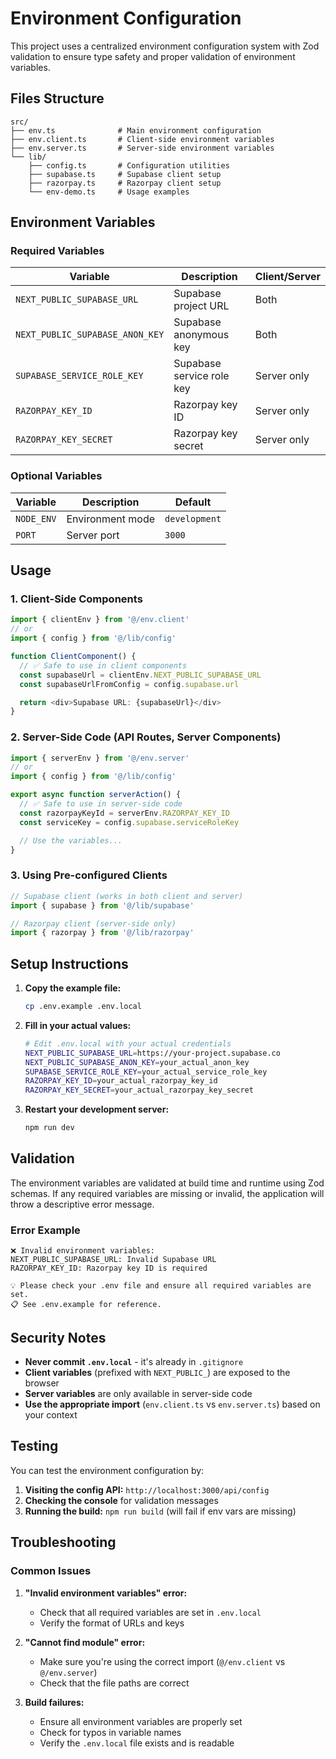 # Environment Configuration

This project uses a centralized environment configuration system with Zod validation to ensure type safety and proper validation of environment variables.

## Files Structure

```
src/
├── env.ts              # Main environment configuration
├── env.client.ts       # Client-side environment variables
├── env.server.ts       # Server-side environment variables
└── lib/
    ├── config.ts       # Configuration utilities
    ├── supabase.ts     # Supabase client setup
    ├── razorpay.ts     # Razorpay client setup
    └── env-demo.ts     # Usage examples
```

## Environment Variables

### Required Variables

| Variable                        | Description               | Client/Server |
| ------------------------------- | ------------------------- | ------------- |
| `NEXT_PUBLIC_SUPABASE_URL`      | Supabase project URL      | Both          |
| `NEXT_PUBLIC_SUPABASE_ANON_KEY` | Supabase anonymous key    | Both          |
| `SUPABASE_SERVICE_ROLE_KEY`     | Supabase service role key | Server only   |
| `RAZORPAY_KEY_ID`               | Razorpay key ID           | Server only   |
| `RAZORPAY_KEY_SECRET`           | Razorpay key secret       | Server only   |

### Optional Variables

| Variable   | Description      | Default       |
| ---------- | ---------------- | ------------- |
| `NODE_ENV` | Environment mode | `development` |
| `PORT`     | Server port      | `3000`        |

## Usage

### 1. Client-Side Components

```typescript
import { clientEnv } from '@/env.client'
// or
import { config } from '@/lib/config'

function ClientComponent() {
  // ✅ Safe to use in client components
  const supabaseUrl = clientEnv.NEXT_PUBLIC_SUPABASE_URL
  const supabaseUrlFromConfig = config.supabase.url

  return <div>Supabase URL: {supabaseUrl}</div>
}
```

### 2. Server-Side Code (API Routes, Server Components)

```typescript
import { serverEnv } from '@/env.server'
// or
import { config } from '@/lib/config'

export async function serverAction() {
  // ✅ Safe to use in server-side code
  const razorpayKeyId = serverEnv.RAZORPAY_KEY_ID
  const serviceKey = config.supabase.serviceRoleKey

  // Use the variables...
}
```

### 3. Using Pre-configured Clients

```typescript
// Supabase client (works in both client and server)
import { supabase } from '@/lib/supabase'

// Razorpay client (server-side only)
import { razorpay } from '@/lib/razorpay'
```

## Setup Instructions

1. **Copy the example file:**

   ```bash
   cp .env.example .env.local
   ```

2. **Fill in your actual values:**

   ```bash
   # Edit .env.local with your actual credentials
   NEXT_PUBLIC_SUPABASE_URL=https://your-project.supabase.co
   NEXT_PUBLIC_SUPABASE_ANON_KEY=your_actual_anon_key
   SUPABASE_SERVICE_ROLE_KEY=your_actual_service_role_key
   RAZORPAY_KEY_ID=your_actual_razorpay_key_id
   RAZORPAY_KEY_SECRET=your_actual_razorpay_key_secret
   ```

3. **Restart your development server:**
   ```bash
   npm run dev
   ```

## Validation

The environment variables are validated at build time and runtime using Zod schemas. If any required variables are missing or invalid, the application will throw a descriptive error message.

### Error Example

```
❌ Invalid environment variables:
NEXT_PUBLIC_SUPABASE_URL: Invalid Supabase URL
RAZORPAY_KEY_ID: Razorpay key ID is required

💡 Please check your .env file and ensure all required variables are set.
📋 See .env.example for reference.
```

## Security Notes

- **Never commit `.env.local`** - it's already in `.gitignore`
- **Client variables** (prefixed with `NEXT_PUBLIC_`) are exposed to the browser
- **Server variables** are only available in server-side code
- **Use the appropriate import** (`env.client.ts` vs `env.server.ts`) based on your context

## Testing

You can test the environment configuration by:

1. **Visiting the config API:** `http://localhost:3000/api/config`
2. **Checking the console** for validation messages
3. **Running the build:** `npm run build` (will fail if env vars are missing)

## Troubleshooting

### Common Issues

1. **"Invalid environment variables" error:**
   - Check that all required variables are set in `.env.local`
   - Verify the format of URLs and keys

2. **"Cannot find module" error:**
   - Make sure you're using the correct import (`@/env.client` vs `@/env.server`)
   - Check that the file paths are correct

3. **Build failures:**
   - Ensure all environment variables are properly set
   - Check for typos in variable names
   - Verify the `.env.local` file exists and is readable
